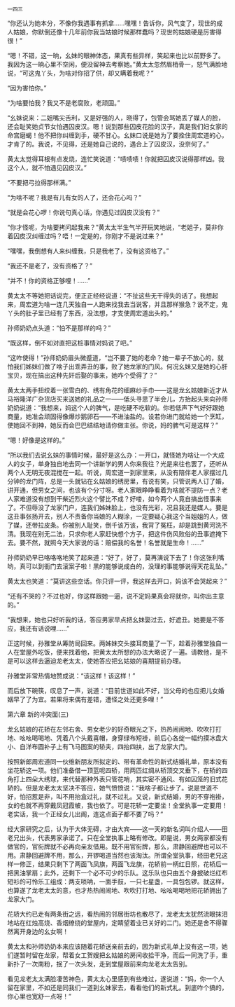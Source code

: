     一四三 

   “你还认为她本分，不像你我遇事有抓拿……嘿嘿！告诉你，风气变了，现世的成人姑娘，你默倒还像十几年前你我当姑娘时候那样蠢吗？现世的姑娘硬是厉害得很！”

   “嗯！不错，这一晌，幺妹的眼神体态，果真有些异样，笑起来也比以前野多了。我因为这一晌心里不空闲，便没留神去考察她。”黄太太忽然眉梢骨一，怒气满脸地说，“可这鬼丫头，为啥对你招了供，却又瞒着我呢？”

   “因为害怕你。”

   “为啥要怕我？我又不是老腐败，老顽固。”

   “幺妹说来：二姐嘴尖舌利，又是好强的人，晓得了，包管会骂她丢了媒人的脸，还会耻笑她贞节女怕遇囚皮汉。嗯！说到那些囚皮花脸的汉子，真是我们妇女家的命宫磨蝎！他不把你纠缠到手，硬不甘心。幺妹口说是她为了要拴住周宏道的心，才肯了的。我说，不见得，还是她自己说的，遇合上了囚皮汉，没奈何了。”

   黄太太觉得耳根有点发烧，连忙笑说道：“啧啧啧！你就把囚皮汉说得那样凶。我这个人，就不怕遇见囚皮汉。”

   “不要把弓拉得那样满。”

   “为啥不呢？我是有儿有女的人了，还会花心吗？”

   “就是会花心啰！你说句真心话，你遇见过囚皮汉没有？”

   “你才怪呢，为啥要拷问起我来？”黄太太半生气半开玩笑地说，“老姐子，莫非你着囚皮汉纠缠过吗？唔！一定是的，你刚才不是说过来？”

   “嘿嘿，我倒想有人来纠缠我，只是我老了，没有这资格了。”

   “我还不是老了，没有资格了？”

   “并不！你的资格正够哩！……”

   黄太太不等她把话说完，便正正经经说道：“不扯这些无干得失的话了。我想起来，周宏道为啥一连几天独自一人跑来找我去当说客，并且那样猴急？说不定，鬼丫头的肚子里已经有了东西，没法想，才支使周宏道出头的。”

   孙师奶奶点头道：“怕不是那样的吗？”

   “既这样，倒不如对直把这桩事情对妈说了吧。”

   “这咋使得！”孙师奶奶眉头微蹙道，“岂不要了她的老命？她一辈子不放心的，就怕我们姊妹们做了啥子出乖弄丑的事，败了她龙家的门风。何况幺妹又是她的心肝宝贝，现在搞出这种先奸后娶的事来，她咋个受得了？”

   黄太太两手扭绞着一张雪白的、绣有角花的细麻纱手巾——这是龙幺姑娘新近才从马裕隆洋广杂货店买来送她的礼品之一——低头寻思了半会儿，方抬起头来向孙师奶奶说道：“我想来，妈这个人的脾气，是吃硬不吃软的。你若低声下气好好跟她商量，她准会顽固得像爆炒鹅卵石——不进油盐的。设若你进门就给她一个烹缸，使她回不到神，她反而会巴巴结结地请你做主张。你说，妈的脾气可是这样？”

   “嗯！好像是这样的。”

   “所以我们去说幺妹的事情时候，最好是这么办：一开口，就怪她为啥让一个大成人的女子，单身独自地去同一个讲新学的男人你来我往？光是来往也罢了，还听从两个人无明无夜混搅在一起。听说，周宏道一到家里来，从没有陪伴老人家摆过几分钟的龙门阵，总是一头就钻在幺姑娘的绣房里，有说有笑，只管说两人订了婚，讲开通，但男女之间，也该有个分寸呀。老人家眼睁睁看着为啥就不提防一点？老人家难道没有想到干柴近烈火这个譬比不成？好喽，如今两个人竟自搞出怪事来了。不但辱没了龙家门户，连我们姊妹脸上，也没有光彩，况且我还是媒人。要是这丑事张扬开去，别人不责备你当娘的人糊涂，一定要疑心我这个当姐姐的人，做了媒，还带拉皮条。你被别人耻笑，倒千该万该，我背了冤枉，却是跳到黄河洗不清。我现在别无二法，只求你老人家赶快想个方子，把这件伤风败俗的丑事遮掩下去。要不然，就照今天大家说的话：赔偿我的名誉！名誉就是生命！……”

   孙师奶奶早已咯咯咯地笑了起来道：“好了，好了，莫再演说下去了！你这张利嘴哟，真可以到衙门去滚案子啦！黑的能够说成白的，没理的事能够说得天花乱坠。”

   黄太太也笑道：“莫讲这些空话。你只评一评，我这样去开口，妈该不会哭起来？”

   “还有不哭的？不过也好，你这样跟她一逼，说不定妈果真会将就你，叫你出主意的。”

   “我想来，她也只好听我的话，答应男家早点把幺妹娶过去，好遮丑。她要是不答应，我还有话说哩……”

   正这时候，孙雅堂从筹防局回来。两姊妹交头接耳商量了一下，趁着孙雅堂独自一人在堂屋外吃饭，便来找着他，把黄太太所想的办法大略说了一遍。请教他，是不是可以这样去逼迫龙老太太，使她答应把幺姑娘的喜期提前办理。

   孙雅堂非常热情地赞成说：“该这样！该这样！”

   而后放下碗筷，叹息了一声，说道：“目前世道如此不好，当父母的也应把儿女婚姻早了了为宜。若果将来偶有差错，遭怪之处还更多哩！”

   第六章 新的冲突面(三)

   龙幺姑娘的花轿在左邻右舍、男女老少的好奇眼光之下，热热闹闹地、吹吹打打地、吆吆喝喝地、凭着八个头戴喜帽，身穿绿布短褂，前后心各绽一幅约摸冰盘大小、自洋布圆补子上有飞马图案的轿夫，四抬四扶，出了龙家大门。

   按照新郎周宏道同一伙维新朋友所拟定的、带有革命性的新式结婚礼单，原本没有坐花轿这一项。他们准备借一顶蓝呢四轿，用两匹红绸从轿顶交叉垂下，在轿的四角打上四朵大绣球，来代替那种外表只管花哨，其实密不通风、有如囚笼的旧式花轿的。但是龙老太太坚决不答应，她气愤愤说：“我啥子都让步了。说是世道不好，怕招惹是非，叫不用抬盒过礼，就不过礼。又说，新式结婚，男的不穿袍褂，女的也就不再穿戴凤冠霞帔，我也依了。可是花轿一定要坐！全堂执事一定要用！老实话，我一个正经女儿出阁，连这点面子都不要了吗？”

   经大家研究之后，认为于大体无碍，才由大宾——这一天的新名词叫介绍人——田老兄出头，代表男家承诺了。只在全堂执事上略有修改。即是说，男女两家都没有做官的，官衔牌就不必再向亲友借用。既不用官衔牌，那么，肃静回避牌也可以不用。肃静回避牌不用，那么，开锣喝道当然也该淘汰。所谓全堂执事，经田老兄这样一修正，结果只剩下了两面飞凤旗，两面飞龙旗，花轿前一柄红日照，花轿后一把黑油掌扇；此外，还剩下一个必不可少的乐队。这乐队也只由五个身披破烂红布短衫的可怜乐工组成：两支唢呐，一面手鼓，一只七星盏，一具包包锣。就这样，也算遂了龙老太太的意，也才热热闹闹地、吹吹打打地、吆吆喝喝地把花轿拥出了龙家大门。

   花轿大约已走有两条街之远，看热闹的邻居街坊也散尽了，龙老太太犹然流眼抹泪地站在红烛高烧、香烟缭绕的堂屋内，定睛望着业已关好的二门。她还是舍不得骤然离开身边的幺女啊！

   黄太太和孙师奶奶本来应该随着花轿送亲前去的，因为新式礼单上没有这一项，她们遂暂时留在龙家，帮着女工贺嫂把幺姑娘的房间收拾干净，而后一同洗了手，重新扑了一次南粉，抿了一次头发，走到堂屋跟前来向龙老太太告别。

   看见龙老太太满脸凄苦神色，黄太太心里感到有些难过，遂说道：“妈，你一个人留在家里，不如还是同我们一道到幺妹家去，看看他们的新式礼。到底咋个搞的，你心里也宽舒一点呀！”

